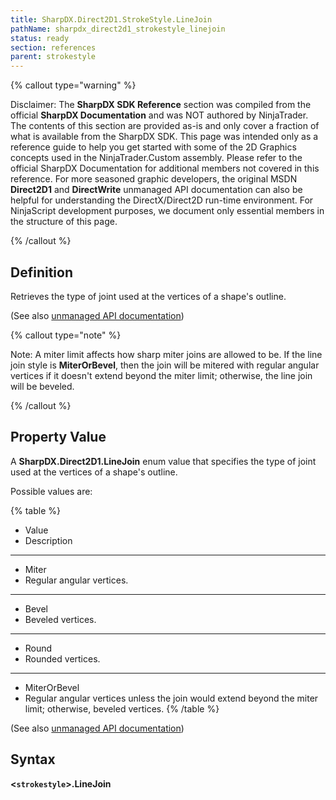 ```yaml
---
title: SharpDX.Direct2D1.StrokeStyle.LineJoin
pathName: sharpdx_direct2d1_strokestyle_linejoin
status: ready
section: references
parent: strokestyle
---
```


{% callout type="warning" %}

Disclaimer: The **SharpDX SDK Reference** section was compiled from the official **SharpDX Documentation** and was NOT authored by NinjaTrader. The contents of this section are provided as-is and only cover a fraction of what is available from the SharpDX SDK. This page was intended only as a reference guide to help you get started with some of the 2D Graphics concepts used in the NinjaTrader.Custom assembly. Please refer to the official SharpDX Documentation for additional members not covered in this reference. For more seasoned graphic developers, the original MSDN **Direct2D1** and **DirectWrite** unmanaged API documentation can also be helpful for understanding the DirectX/Direct2D run-time environment. For NinjaScript development purposes, we document only essential members in the structure of this page.

{% /callout %}

## Definition

Retrieves the type of joint used at the vertices of a shape's outline.

(See also [unmanaged API documentation](https://msdn.microsoft.com/en-us/library/dd372240.aspx))

{% callout type="note" %}

Note: A miter limit affects how sharp miter joins are allowed to be. If the line join style is **MiterOrBevel**, then the join will be mitered with regular angular vertices if it doesn't extend beyond the miter limit; otherwise, the line join will be beveled.

{% /callout %}

## Property Value

A **SharpDX.Direct2D1.LineJoin** enum value that specifies the type of joint used at the vertices of a shape's outline.

Possible values are:

{% table %}

* Value
* Description

---

* Miter
* Regular angular vertices.

---

* Bevel
* Beveled vertices.

---

* Round
* Rounded vertices.

---

* MiterOrBevel
* Regular angular vertices unless the join would extend beyond the miter limit; otherwise, beveled vertices.
{% /table %}

(See also [unmanaged API documentation](http://msdn.microsoft.com/en-us/library/dd368130.aspx))

## Syntax

**<`strokestyle`>.LineJoin**
